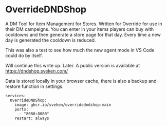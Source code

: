 # OverrideDNDShop
A DM Tool for Item Management for Stores. Written for Override for use in their DM campeigns. You can enter in your items players can buy with cooldowns and then generate a store page for that day. Every time a new day is generated the cooldown is reduced.  

This was also a test to see how much the new agent mode in VS Code could do by itself. 


Will continue this write up. Later.
A public  version is available at https://dndshop.sveken.com/ 

Data is stored locally in your browser cache, there is also a backup and restore function in settings.


```
services:
  OverrideDNDShop:
    image: ghcr.io/sveken/overridedndshop:main
    ports:
      - "8080:8080"
    restart: always
```